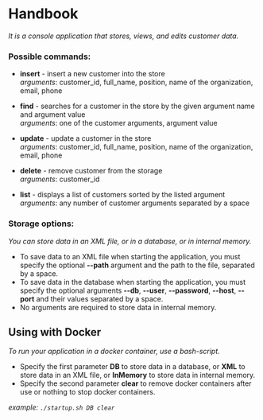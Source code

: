 # Handbook

*It is a console application that stores, views, and edits customer data.*  

### Possible commands:
-  **insert** - insert a new customer into the store\
        *arguments*: customer_id, full_name, position, name of the organization, email, phone  
        
-  **find** - searches for a customer in the store by the given argument name and argument value\
        *arguments*: one of the customer arguments, argument value  
        
-  **update** - update a customer in the store\
        *arguments*: customer_id, full_name, position, name of the organization, email, phone  
        
-  **delete** - remove customer from the storage\
        *arguments*: customer_id
        
-  **list** - displays a list of customers sorted by the listed argument\
        *arguments*: any number of customer arguments separated by a space
        
### Storage options: 
*You can store data in an XML file, or in a database, or in internal memory.*
- To save data to an XML file when starting the application, you must specify the optional **--path** argument and the path to the file, separated by a space.
- To save data in the database when starting the application, you must specify the optional arguments **--db**, **--user**, **--password**, **--host**,
**--port** and their values separated by a space.
- No arguments are required to store data in internal memory.

## Using with Docker

*To run your application in a docker container, use a bash-script.*
- Specify the first parameter **DB** to store data in a database, or **XML** to store data in an XML file, 
or **InMemory** to store data in internal memory. 
- Specify the second parameter **clear** to remove docker containers after use or nothing to stop docker containers.

*example: `./startup.sh DB clear`*
